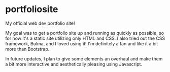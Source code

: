 # portfoliosite
My official web dev portfolio site! 

My goal was to get a portfolio site up and running as quickly as possible, so for now it's a static site utilizing only HTML and CSS.
I also tried out the CSS framework, Bulma, and I loved using it! I'm definitely a fan and like it a bit more than Bootstrap.

In future updates, I plan to give some elements an overhaul and make them a bit more interactive and aesthetically pleasing using Javascript. 
